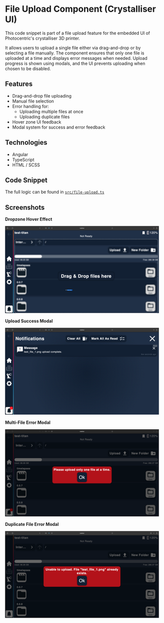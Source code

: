 # File Upload Component (Crystalliser UI)

This code snippet is part of a file upload feature for the embedded UI of Photocentric's crystalliser 3D printer.

It allows users to upload a single file either via drag-and-drop or by selecting a file manually. The component ensures that only one file is uploaded at a time and displays error messages when needed. Upload progress is shown using modals, and the UI prevents uploading when chosen to be disabled.

## Features

- Drag-and-drop file uploading
- Manual file selection
- Error handling for:
  - Uploading multiple files at once
  - Uploading duplicate files
- Hover zone UI feedback
- Modal system for success and error feedback

## Technologies

- Angular
- TypeScript
- HTML / SCSS

## Code Snippet

The full logic can be found in [`src/file-upload.ts`](src/file-upload.ts)

## Screenshots

**Dropzone Hover Effect**

![Dropzone Hover](assets/dropzone-hover.png)

**Upload Success Modal**

![Upload Success](assets/upload-success.png)

**Multi-File Error Modal**

![Multi-File Error](assets/error-multi-file.png)

**Duplicate File Error Modal**

![Duplicate File Error](assets/error-duplicate-file.png)
